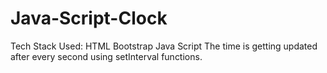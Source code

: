 # Java-Script-Clock
Tech Stack Used:
HTML Bootstrap Java Script
The time is getting updated after every second using setInterval functions.
